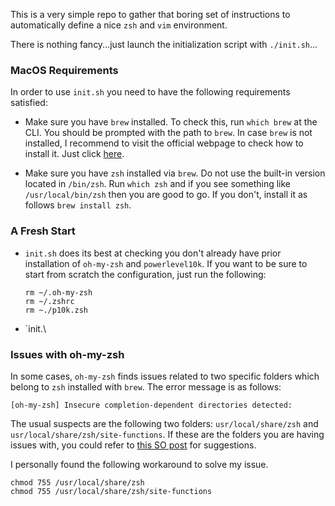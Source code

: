 This is a very simple repo to gather that boring set of instructions to automatically 
define a nice `zsh` and `vim` environment.

There is nothing fancy...just launch the initialization script with `./init.sh`...

### MacOS Requirements

In order to use `init.sh` you need to have the following requirements satisfied:

* Make sure you have `brew` installed. To check this, run `which brew` at the
  CLI. You should be prompted with the path to `brew`. In case `brew` is not
  installed, I recommend to visit the official webpage to check how to install
  it. Just click [here](https://brew.sh). 

* Make sure you have `zsh` installed via `brew`. Do not use the built-in version
  located in `/bin/zsh`. Run `which zsh` and if you see something like
  `/usr/local/bin/zsh` then you are good to go. If you don't, install it as
  follows `brew install zsh`. 

### A Fresh Start

* `init.sh` does its best at checking you don't already have prior installation
  of `oh-my-zsh` and `powerlevel10k`. If you want to be sure to start from
  scratch the configuration, just run the following:

  ```
  rm ~/.oh-my-zsh
  rm ~/.zshrc
  rm ~./p10k.zsh
  ```

* `init.\   

### Issues with oh-my-zsh

In some cases, `oh-my-zsh` finds issues related to two specific folders which
belong to `zsh` installed with `brew`. The error message is as follows: 

`[oh-my-zsh] Insecure completion-dependent directories detected:`

The usual suspects are the following two folders: `usr/local/share/zsh` and
`usr/local/share/zsh/site-functions`. If these are the folders you are having
issues with, you could refer to [this SO post](https://stackoverflow.com/questions/61433167/zsh-detects-insecure-completion-dependent-directorie) for suggestions.

I personally found the following workaround to solve my issue. 

```
chmod 755 /usr/local/share/zsh
chmod 755 /usr/local/share/zsh/site-functions
```
